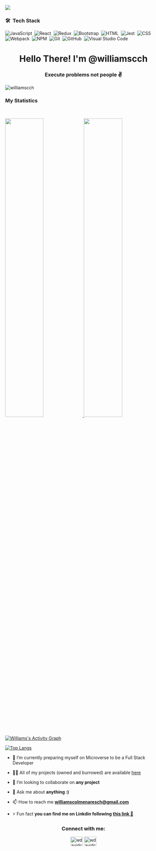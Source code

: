 <a href="https://www.youtube.com/watch?v=dQw4w9WgXcQ"><img src="https://user-images.githubusercontent.com/73097560/115834477-dbab4500-a447-11eb-908a-139a6edaec5c.gif"></a>

### 🛠 &nbsp;Tech Stack

![JavaScript](https://img.shields.io/badge/-JavaScript-05122A?style=flat&logo=javascript)&nbsp;
![React](https://img.shields.io/badge/react-%2320232a.svg?style=flat&logo=react&logoColor=%2361DAFB)&nbsp;
![Redux](https://img.shields.io/badge/redux-%23593d88.svg?style=flat&logo=redux&logoColor=white)&nbsp;
![Bootstrap](https://img.shields.io/badge/-Bootstrap-05122A?style=flat&logo=bootstrap&logoColor=563D7C)&nbsp;
![HTML](https://img.shields.io/badge/-HTML-05122A?style=flat&logo=HTML5)&nbsp;
![Jest](https://img.shields.io/badge/Jest-C21325?style=flat&logo=jest&logoColor=white)&nbsp;
![CSS](https://img.shields.io/badge/-CSS-05122A?style=flat&logo=CSS3&logoColor=1572B6)&nbsp;
![Webpack](https://img.shields.io/badge/Webpack-8DD6F9?style=flat&logo=Webpack&logoColor=white)&nbsp;
![NPM](https://img.shields.io/badge/npm-CB3837?style=flat&logo=npm&logoColor=white)&nbsp;
![Git](https://img.shields.io/badge/-Git-05122A?style=flat&logo=git)&nbsp;
![GitHub](https://img.shields.io/badge/-GitHub-05122A?style=flat&logo=github)&nbsp;
![Visual Studio Code](https://img.shields.io/badge/-Visual%20Studio%20Code-05122A?style=flat&logo=visual-studio-code&logoColor=007ACC)&nbsp;

<h1 align="center">Hello There! I'm @williamscch</h1>
<h3 align="center">Execute problems not people ✌️</h3>

<p align="left"> <img src="https://komarev.com/ghpvc/?username=williamscch&label=Profile%20views&color=blue&style=plastic" alt="williamscch" /> </p>

### My Statistics

<br/>
<p align="left">
  <a href="https://github.com/williamscch/">
  <img width="49.5%" src="https://github-readme-stats.vercel.app/api?username=williamscch&show_icons=true&theme=react&hide_border=true" />
    <img width="49.5%" src="https://github-readme-streak-stats.herokuapp.com/?user=williamscch&theme=react&hide_border=true" />
  </a>
</p>
<br>


[![Williams's Activity Graph](https://activity-graph.herokuapp.com/graph?username=williamscch&custom_title=williamscch's%20Contribution%20Graph&theme=react-dark&hide_border=true)](https://github.com/williamscch/)

[![Top Langs](https://github-readme-stats.vercel.app/api/top-langs/?username=williamscch&theme=react&layout=compact&card_width=1000)](https://github.com/williamscch/github-readme-stats)

<!-- <p align="center"> <a href="https://github.com/ryo-ma/github-profile-trophy"><img src="https://github-profile-trophy.vercel.app/?username=williamscch" alt="williamscch" /></a> </p> -->

- 💜 I’m currently preparing myself on Microverse to be a Full Stack Developer

- 👨‍💻 All of my projects (owned and burrowed) are available [here](https://github.com/williamscch?tab=repositories)

- 🤝 I’m looking to collaborate on **any project**

- 💬 Ask me about **anything :)**

- 📫 How to reach me **williamscolmenaresch@gmail.com**

- ⚡ Fun fact **you can find me on Linkdin following [this link 🔗](https://www.linkedin.com/in/williamscolmenaresch/)**

<h3 align="center">Connect with me:</h3>
<p align="center">
<a href="https://twitter.com/wdavidcch" target="blank"><img align="center" src="https://cdn.jsdelivr.net/npm/simple-icons@3.0.1/icons/twitter.svg" alt="wdavidcch" height="30" width="40" /></a>
<a href="https://instagram.com/wdavidcch" target="blank"><img align="center" src="https://cdn.jsdelivr.net/npm/simple-icons@3.0.1/icons/instagram.svg" alt="wdavidcch" height="30" width="40" /></a>
</p>

